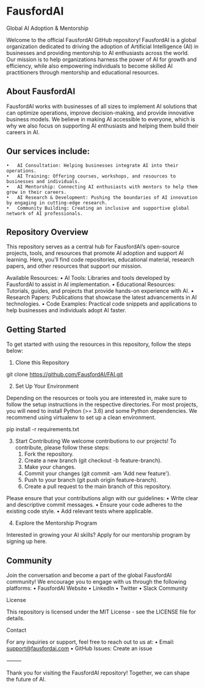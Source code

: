 # FausfordAI 

Global AI Adoption & Mentorship

Welcome to the official FausfordAI GitHub repository! FausfordAI is a global organization dedicated to driving the adoption of Artificial Intelligence (AI) in businesses and providing mentorship to AI enthusiasts across the world. Our mission is to help organizations harness the power of AI for growth and efficiency, while also empowering individuals to become skilled AI practitioners through mentorship and educational resources.

## About FausfordAI

FausfordAI works with businesses of all sizes to implement AI solutions that can optimize operations, improve decision-making, and provide innovative business models. We believe in making AI accessible to everyone, which is why we also focus on supporting AI enthusiasts and helping them build their careers in AI.

## Our services include:
	•	AI Consultation: Helping businesses integrate AI into their operations.
	•	AI Training: Offering courses, workshops, and resources to businesses and individuals.
	•	AI Mentorship: Connecting AI enthusiasts with mentors to help them grow in their careers.
	•	AI Research & Development: Pushing the boundaries of AI innovation by engaging in cutting-edge research.
	•	Community Building: Creating an inclusive and supportive global network of AI professionals.

## Repository Overview

This repository serves as a central hub for FausfordAI’s open-source projects, tools, and resources that promote AI adoption and support AI learning. Here, you’ll find code repositories, educational material, research papers, and other resources that support our mission.

Available Resources:
	•	AI Tools: Libraries and tools developed by FausfordAI to assist in AI implementation.
	•	Educational Resources: Tutorials, guides, and projects that provide hands-on experience with AI.
	•	Research Papers: Publications that showcase the latest advancements in AI technologies.
	•	Code Examples: Practical code snippets and applications to help businesses and individuals adopt AI faster.

## Getting Started

To get started with using the resources in this repository, follow the steps below:

1. Clone this Repository

git clone https://github.com/FausfordAI/FAI.git

2. Set Up Your Environment

Depending on the resources or tools you are interested in, make sure to follow the setup instructions in the respective directories. For most projects, you will need to install Python (>= 3.6) and some Python dependencies. We recommend using virtualenv to set up a clean environment.

pip install -r requirements.txt

3. Start Contributing
We welcome contributions to our projects! To contribute, please follow these steps:
	 1.	Fork the repository.
	 2.	Create a new branch (git checkout -b feature-branch).
	 3.	Make your changes.
	 4.	Commit your changes (git commit -am 'Add new feature').
	 5.	Push to your branch (git push origin feature-branch).
	 6.	Create a pull request to the main branch of this repository.

Please ensure that your contributions align with our guidelines:
	 •	Write clear and descriptive commit messages.
	 •	 Ensure your code adheres to the existing code style.
	 •	Add relevant tests where applicable.

4. Explore the Mentorship Program

Interested in growing your AI skills? Apply for our mentorship program by signing up here.

## Community

Join the conversation and become a part of the global FausfordAI community! We encourage you to engage with us through the following platforms:
	 •	FausfordAI Website
	 •	LinkedIn
	 •	Twitter
	 •	Slack Community

License

This repository is licensed under the MIT License - see the LICENSE file for details.

Contact

For any inquiries or support, feel free to reach out to us at:
	•	Email: support@fausfordai.com
	•	GitHub Issues: Create an issue

⸻

Thank you for visiting the FausfordAI repository! Together, we can shape the future of AI.